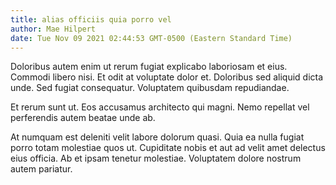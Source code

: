 ```yaml
---
title: alias officiis quia porro vel
author: Mae Hilpert
date: Tue Nov 09 2021 02:44:53 GMT-0500 (Eastern Standard Time)
---
```

Doloribus autem enim ut rerum fugiat explicabo laboriosam et eius. Commodi libero nisi. Et odit at voluptate dolor et. Doloribus sed aliquid dicta unde. Sed fugiat consequatur. Voluptatem quibusdam repudiandae.

 Et rerum sunt ut. Eos accusamus architecto qui magni. Nemo repellat vel perferendis autem beatae unde ab.

 At numquam est deleniti velit labore dolorum quasi. Quia ea nulla fugiat porro totam molestiae quos ut. Cupiditate nobis et aut ad velit amet delectus eius officia. Ab et ipsam tenetur molestiae. Voluptatem dolore nostrum autem pariatur.
